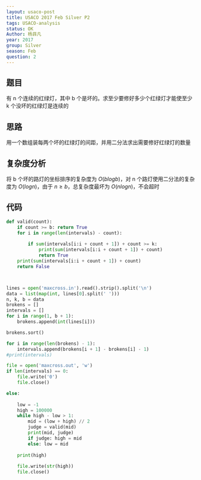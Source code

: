 ```yaml
---
layout: usaco-post
title: USACO 2017 Feb Silver P2
tags: USACO-analysis
status: OK
Author: 杨菲凡
year: 2017
group: Silver
season: Feb
question: 2
---
```


## 题目

有 n 个连续的红绿灯，其中 b 个是坏的。求至少要修好多少个红绿灯才能使至少 k 个没坏的红绿灯是连续的

## 思路

用一个数组装每两个坏的红绿灯的间距，并用二分法求出需要修好红绿灯的数量

## 复杂度分析

将 b 个坏的路灯的坐标排序的复杂度为 $O(b logb)$，对 n 个路灯使用二分法的复杂度为 $O(logn)$，由于 $n ≥ b$，总复杂度最坏为 $O(n logn)$，不会超时

## 代码

```python
def valid(count):
	if count >= b: return True
	for i in range(len(intervals) - count):
		
		if sum(intervals[i:i + count + 1]) + count >= k:
			print(sum(intervals[i:i + count + 1]) + count)
			return True
	print(sum(intervals[i:i + count + 1]) + count)
	return False



lines = open('maxcross.in').read().strip().split('\n')
data = list(map(int, lines[0].split(' ')))
n, k, b = data
brokens = [] 
intervals = []
for i in range(1, b + 1):
	brokens.append(int(lines[i]))

brokens.sort()

for i in range(len(brokens) - 1):
	intervals.append(brokens[i + 1] - brokens[i] - 1)
#print(intervals)

file = open('maxcross.out', 'w')
if len(intervals) == 0: 
	file.write('0')
	file.close()

else:
	
	low = -1
	high = 100000
	while high - low > 1:
		mid = (low + high) // 2
		judge = valid(mid)
		print(mid, judge)
		if judge: high = mid
		else: low = mid
	
	print(high)
	
	file.write(str(high))
	file.close()
		
		
```
